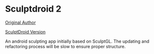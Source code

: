 # Sculptdroid 2


[Original Author](http://stephaneginier.com/)

[SculptDroid Version](https://www.amstaddigital.com/)




An android sculpting app initially based on SculptGL. The updating and refactoring process will be slow to ensure proper structure.
